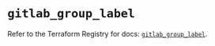 # `gitlab_group_label`

Refer to the Terraform Registry for docs: [`gitlab_group_label`](https://registry.terraform.io/providers/gitlabhq/gitlab/16.9.1/docs/resources/group_label).
